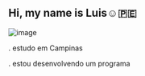 ## Hi, my name is Luis☺️🇵🇪

![image](https://github.com/LuisFe07/LuisFe07/assets/172048276/9eaa5f51-411a-4e82-87ce-db0c6f3088d7)


. estudo em Campinas

. estou desenvolvendo um programa
